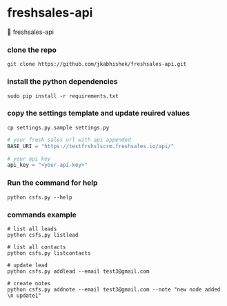 # freshsales-api
:memo: freshsales-api


### clone the repo
``` git clone https://github.com/jkabhishek/freshsales-api.git ```
### install the python dependencies
```
sudo pip install -r requirements.txt
```

### copy the settings template and update reuired values
``` cp settings.py.sample settings.py ```

```python
# your fresh sales url with api appended 
BASE_URI = "https://testfrshslscrm.freshsales.io/api/"

# your api key
api_key = "<your-api-key>"
```

### Run the command for help
``` python csfs.py --help ```

### commands example
``` 
# list all leads
python csfs.py listlead

# list all contacts
python csfs.py listcontacts

# update lead
python csfs.py addlead --email test3@gmail.com

# create notes
python csfs.py addnote --email test3@gmail.com --note "new node added \n update1"
```
